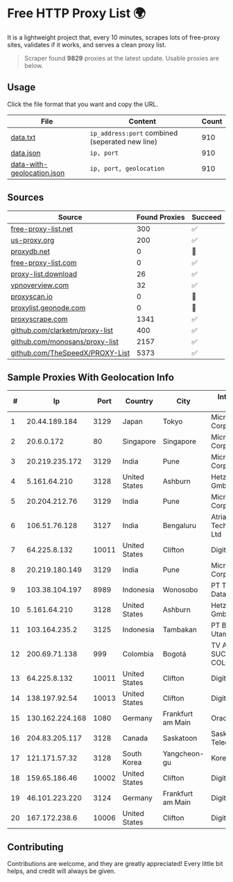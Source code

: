 
# Free HTTP Proxy List 🌍

It is a lightweight project that, every 10 minutes, scrapes lots of free-proxy sites, validates if it works, and serves a clean proxy list.


> Scraper found **9829** proxies at the latest update. Usable proxies are below.

## Usage

Click the file format that you want and copy the URL.


|File|Content|Count|
|----|-------|-----|
|[data.txt](https://raw.githubusercontent.com/themiralay/Proxy-List-World/master/data.txt)|`ip_address:port` combined (seperated new line)|910|
|[data.json](https://raw.githubusercontent.com/themiralay/Proxy-List-World/master/data.json)|`ip, port`|910|
|[data-with-geolocation.json](https://raw.githubusercontent.com/themiralay/Proxy-List-World/master/data-with-geolocation.json)|`ip, port, geolocation`|910|

## Sources

|Source|Found Proxies|Succeed|
|------|-------------|-------|
|[free-proxy-list.net](https://free-proxy-list.net)|300|✅|
|[us-proxy.org](https://www.us-proxy.org)|200|✅|
|[proxydb.net](http://proxydb.net)|0|🚫|
|[free-proxy-list.com](https://free-proxy-list.com/?page=&port=&type%5B%5D=http&type%5B%5D=https&up_time=0&search=Search)|0|✅|
|[proxy-list.download](https://www.proxy-list.download/HTTP)|26|✅|
|[vpnoverview.com](https://vpnoverview.com/privacy/anonymous-browsing/free-proxy-servers)|32|✅|
|[proxyscan.io](https://www.proxyscan.io)|0|🚫|
|[proxylist.geonode.com](https://proxylist.geonode.com/api/proxy-list?limit=300&page=1&sort_by=lastChecked&sort_type=desc&protocols=http,https)|0|🚫|
|[proxyscrape.com](https://api.proxyscrape.com/v2/?request=displayproxies&protocol=http&timeout=10000&country=all&ssl=all&anonymity=all)|1341|✅|
|[github.com/clarketm/proxy-list](https://raw.githubusercontent.com/clarketm/proxy-list/master/proxy-list-raw.txt)|400|✅|
|[github.com/monosans/proxy-list](https://raw.githubusercontent.com/monosans/proxy-list/main/proxies/http.txt)|2157|✅|
|[github.com/TheSpeedX/PROXY-List](https://raw.githubusercontent.com/TheSpeedX/PROXY-List/master/http.txt)|5373|✅|


## Sample Proxies With Geolocation Info

|#|Ip|Port|Country|City|Internet Service Provider|
|-|--|----|-------|----|-------------------------|
|1|20.44.189.184|3129|Japan|Tokyo|Microsoft Corporation|
|2|20.6.0.172|80|Singapore|Singapore|Microsoft Corporation|
|3|20.219.235.172|3129|India|Pune|Microsoft Corporation|
|4|5.161.64.210|3128|United States|Ashburn|Hetzner Online GmbH|
|5|20.204.212.76|3129|India|Pune|Microsoft Corporation|
|6|106.51.76.128|3127|India|Bengaluru|Atria Convergence Technologies Pvt. Ltd|
|7|64.225.8.132|10011|United States|Clifton|DigitalOcean, LLC|
|8|20.219.180.149|3129|India|Pune|Microsoft Corporation|
|9|103.38.104.197|8989|Indonesia|Wonosobo|PT Tunas Media Data|
|10|5.161.64.210|3128|United States|Ashburn|Hetzner Online GmbH|
|11|103.164.235.2|3125|Indonesia|Tambakan|PT Bantani Media Utama|
|12|200.69.71.138|999|Colombia|Bogotá|TV AZTECA SUCURSAL COLOMBIA|
|13|64.225.8.132|10011|United States|Clifton|DigitalOcean, LLC|
|14|138.197.92.54|10013|United States|Clifton|DigitalOcean, LLC|
|15|130.162.224.168|1080|Germany|Frankfurt am Main|Oracle Corporation|
|16|204.83.205.117|3128|Canada|Saskatoon|Saskatchewan Telecommunications|
|17|121.171.57.32|3128|South Korea|Yangcheon-gu|Korea Telecom|
|18|159.65.186.46|10002|United States|Clifton|DigitalOcean, LLC|
|19|46.101.223.220|3124|Germany|Frankfurt am Main|DigitalOcean, LLC|
|20|167.172.238.6|10006|United States|Clifton|DigitalOcean, LLC|



## Contributing

Contributions are welcome, and they are greatly appreciated! Every
little bit helps, and credit will always be given.

